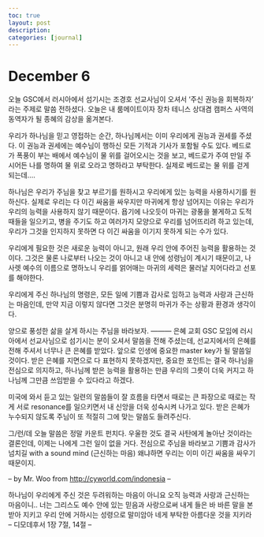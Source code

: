 ```yaml
---
toc: true
layout: post
description:
categories: [journal]
---
```

# December 6

오늘 GSC에서 러시아에서 섬기시는 조경호 선교사님이 오셔서 ‘주신 권능을 회복하자’ 라는 주제로 말씀 전하셨다.
오늘은 내 룸메이트이자 장차 테니스 상대겸 캠퍼스 사역의 동역자가 될 종혜의 감상을 옮겨본다.

우리가 하나님을 믿고 영접하는 순간, 하나님께서는 이미 우리에게 권능과 권세를 주셨다. 이 권능과 권세에는 예수님이 행하신 모든 기적과 기사가 포함될 수도 있다. 베드로가 폭풍이 부는 배에서 예수님이 물 위를 걸어오시는 것을 보고, 베드로가 주여 만일 주시어든 나를 명하여 물 위로 오라고 명하라고 부탁한다. 실제로 베드로는 물 위를 걷게 되는데….

하나님은 우리가 주님을 찾고 부르기를 원하시고 우리에게 있는 능력을 사용하시기를 원하신다. 실제로 우리는 다 이긴 싸움을 싸우지만 마귀에게 항상 넘어지는 이유는 우리가 우리의 능력을 사용하지 않기 때문이다. 욥기에 나오듯이 마귀는 광풍을 불게하고 도적때들을 일으키고, 병을 주기도 하고 여러가지 모양으로 우리를 넘어뜨리려 하고 있는데, 우리가 그것을 인지하지 못하면 다 이긴 싸움을 이기지 못하게 되는 수가 있다.

우리에게 필요한 것은 새로운 능력이 아니고, 원래 우리 안에 주어진 능력을 활용하는 것이다. 그것은 물론 나로부터 나오는 것이 아니고 내 안에 성령님이 계시기 때문이고, 나사렛 예수의 이름으로 명하노니 우리를 얽어매는 마귀의 세력은 물러날 지어다라고 선포를 해야한다.

우리에게 주신 하나님의 명령은, 모든 일에 기쁨과 감사로 임하고 능력과 사랑과 근신하는 마음인데, 만약 지금 이렇지 않다면 그것은 분명히 마귀가 주는 상황과 환경과 생각이다.

양으로 풍성한 삶을 살게 하시는 주님을 바라보자.
———
은혜 교회 GSC 모임에 러시아에서 선교사님으로 섬기시는 분이 오셔서 말씀을 전해 주셨는데, 선교지에서의 은혜를 전해 주셔서 너무나 큰 은혜를 받았다. 앞으로 인생에 중요한 master key가 될 말씀일 것이다. 받은 은혜를 지면으로 다 표현하지 못하겠지만, 중요한 포인트는 결국 하나님을 전심으로 의지하고, 하나님께 받은 능력을 활용하는 만큼 우리의 그릇이 더욱 커지고 하나님께 그만큼 쓰임받을 수 있다라고 하겠다.

미국에 와서 듣고 있는 일련의 말씀들이 잘 흐름을 타면서 때로는 큰 파장으로 때로는 작게 서로 resonance를 일으키면서 내 신앙을 더욱 성숙시켜 나가고 있다. 받은 은혜가 누수되지 않도록 주님이 또 적절히 그에 맞는 말씀도 들려주신다.

그/런/데 오늘 말씀은 정말 카운트 펀치다. 우울한 것도 결국 사탄에게 놀아난 것이라는 결론인데, 이제는 나에게 그런 일이 없을 거다. 전심으로 주님을 바라보고 기쁨과 감사가 넘치길 with a sound mind (근신하는 마음) 왜냐하면 우리는 이미 이긴 싸움을 싸우기 때문이지.

– by Mr. Woo from http://cyworld.com/indonesia –

하나님이 우리에게 주신 것은 두려워하는 마음이 아니요 오직 능력과 사랑과 근신하는 마음이니..
너는 그리스도 예수 안에 있는 믿음과 사랑으로써 내게 들은 바 바른 말을 본받아 지키고
우리 안에 거하시는 성령으로 말미암아 네게 부탁한 아름다운 것을 지키라
– 디모데후서 1장 7절, 14절 –